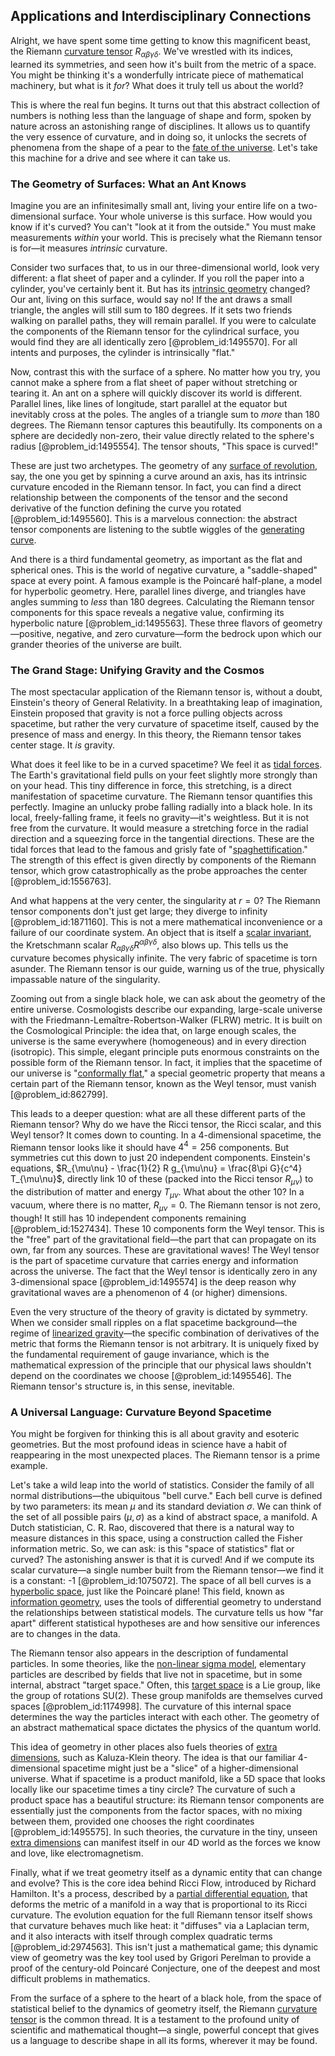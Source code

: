 ## Applications and Interdisciplinary Connections

Alright, we have spent some time getting to know this magnificent beast, the Riemann [curvature tensor](@article_id:180889) $R_{\alpha\beta\gamma\delta}$. We've wrestled with its indices, learned its symmetries, and seen how it's built from the metric of a space. You might be thinking it's a wonderfully intricate piece of mathematical machinery, but what is it *for*? What does it truly tell us about the world?

This is where the real fun begins. It turns out that this abstract collection of numbers is nothing less than the language of shape and form, spoken by nature across an astonishing range of disciplines. It allows us to quantify the very essence of curvature, and in doing so, it unlocks the secrets of phenomena from the shape of a pear to the [fate of the universe](@article_id:158881). Let's take this machine for a drive and see where it can take us.

### The Geometry of Surfaces: What an Ant Knows

Imagine you are an infinitesimally small ant, living your entire life on a two-dimensional surface. Your whole universe is this surface. How would you know if it's curved? You can't "look at it from the outside." You must make measurements *within* your world. This is precisely what the Riemann tensor is for—it measures *intrinsic* curvature.

Consider two surfaces that, to us in our three-dimensional world, look very different: a flat sheet of paper and a cylinder. If you roll the paper into a cylinder, you've certainly bent it. But has its [intrinsic geometry](@article_id:158294) changed? Our ant, living on this surface, would say no! If the ant draws a small triangle, the angles will still sum to $180$ degrees. If it sets two friends walking on parallel paths, they will remain parallel. If you were to calculate the components of the Riemann tensor for the cylindrical surface, you would find they are all identically zero [@problem_id:1495570]. For all intents and purposes, the cylinder is intrinsically "flat."

Now, contrast this with the surface of a sphere. No matter how you try, you cannot make a sphere from a flat sheet of paper without stretching or tearing it. An ant on a sphere will quickly discover its world is different. Parallel lines, like lines of longitude, start parallel at the equator but inevitably cross at the poles. The angles of a triangle sum to *more* than $180$ degrees. The Riemann tensor captures this beautifully. Its components on a sphere are decidedly non-zero, their value directly related to the sphere's radius [@problem_id:1495554]. The tensor shouts, "This space is curved!"

These are just two archetypes. The geometry of any [surface of revolution](@article_id:260884), say, the one you get by spinning a curve around an axis, has its intrinsic curvature encoded in the Riemann tensor. In fact, you can find a direct relationship between the components of the tensor and the second derivative of the function defining the curve you rotated [@problem_id:1495560]. This is a marvelous connection: the abstract tensor components are listening to the subtle wiggles of the [generating curve](@article_id:172198).

And there is a third fundamental geometry, as important as the flat and spherical ones. This is the world of negative curvature, a "saddle-shaped" space at every point. A famous example is the Poincaré half-plane, a model for hyperbolic geometry. Here, parallel lines diverge, and triangles have angles summing to *less* than $180$ degrees. Calculating the Riemann tensor components for this space reveals a negative value, confirming its hyperbolic nature [@problem_id:1495563]. These three flavors of geometry—positive, negative, and zero curvature—form the bedrock upon which our grander theories of the universe are built.

### The Grand Stage: Unifying Gravity and the Cosmos

The most spectacular application of the Riemann tensor is, without a doubt, Einstein's theory of General Relativity. In a breathtaking leap of imagination, Einstein proposed that gravity is not a force pulling objects across spacetime, but rather the very curvature of spacetime itself, caused by the presence of mass and energy. In this theory, the Riemann tensor takes center stage. It *is* gravity.

What does it feel like to be in a curved spacetime? We feel it as [tidal forces](@article_id:158694). The Earth's gravitational field pulls on your feet slightly more strongly than on your head. This tiny difference in force, this stretching, is a direct manifestation of spacetime curvature. The Riemann tensor quantifies this perfectly. Imagine an unlucky probe falling radially into a black hole. In its local, freely-falling frame, it feels no gravity—it's weightless. But it is not free from the curvature. It would measure a stretching force in the radial direction and a squeezing force in the tangential directions. These are the tidal forces that lead to the famous and grisly fate of "[spaghettification](@article_id:159311)." The strength of this effect is given directly by components of the Riemann tensor, which grow catastrophically as the probe approaches the center [@problem_id:1556763].

And what happens at the very center, the singularity at $r=0$? The Riemann tensor components don't just get large; they diverge to infinity [@problem_id:1871160]. This is not a mere mathematical inconvenience or a failure of our coordinate system. An object that is itself a [scalar invariant](@article_id:159112), the Kretschmann scalar $R_{\alpha\beta\gamma\delta} R^{\alpha\beta\gamma\delta}$, also blows up. This tells us the curvature becomes physically infinite. The very fabric of spacetime is torn asunder. The Riemann tensor is our guide, warning us of the true, physically impassable nature of the singularity.

Zooming out from a single black hole, we can ask about the geometry of the entire universe. Cosmologists describe our expanding, large-scale universe with the Friedmann-Lemaître-Robertson-Walker (FLRW) metric. It is built on the Cosmological Principle: the idea that, on large enough scales, the universe is the same everywhere (homogeneous) and in every direction (isotropic). This simple, elegant principle puts enormous constraints on the possible form of the Riemann tensor. In fact, it implies that the spacetime of our universe is "[conformally flat](@article_id:260408)," a special geometric property that means a certain part of the Riemann tensor, known as the Weyl tensor, must vanish [@problem_id:862799].

This leads to a deeper question: what are all these different parts of the Riemann tensor? Why do we have the Ricci tensor, the Ricci scalar, and this Weyl tensor? It comes down to counting. In a 4-dimensional spacetime, the Riemann tensor looks like it should have $4^4 = 256$ components. But symmetries cut this down to just 20 independent components. Einstein's equations, $R_{\mu\nu} - \frac{1}{2} R g_{\mu\nu} = \frac{8\pi G}{c^4} T_{\mu\nu}$, directly link 10 of these (packed into the Ricci tensor $R_{\mu\nu}$) to the distribution of matter and energy $T_{\mu\nu}$. What about the other 10? In a vacuum, where there is no matter, $R_{\mu\nu}=0$. The Riemann tensor is not zero, though! It still has 10 independent components remaining [@problem_id:1527434]. These 10 components form the Weyl tensor. This is the "free" part of the gravitational field—the part that can propagate on its own, far from any sources. These are gravitational waves! The Weyl tensor is the part of spacetime curvature that carries energy and information across the universe. The fact that the Weyl tensor is identically zero in any 3-dimensional space [@problem_id:1495574] is the deep reason why gravitational waves are a phenomenon of 4 (or higher) dimensions.

Even the very structure of the theory of gravity is dictated by symmetry. When we consider small ripples on a flat spacetime background—the regime of [linearized gravity](@article_id:158765)—the specific combination of derivatives of the metric that forms the Riemann tensor is not arbitrary. It is uniquely fixed by the fundamental requirement of gauge invariance, which is the mathematical expression of the principle that our physical laws shouldn't depend on the coordinates we choose [@problem_id:1495546]. The Riemann tensor's structure is, in this sense, inevitable.

### A Universal Language: Curvature Beyond Spacetime

You might be forgiven for thinking this is all about gravity and esoteric geometries. But the most profound ideas in science have a habit of reappearing in the most unexpected places. The Riemann tensor is a prime example.

Let's take a wild leap into the world of statistics. Consider the family of all normal distributions—the ubiquitous "bell curve." Each bell curve is defined by two parameters: its mean $\mu$ and its standard deviation $\sigma$. We can think of the set of all possible pairs $(\mu, \sigma)$ as a kind of abstract space, a manifold. A Dutch statistician, C. R. Rao, discovered that there is a natural way to measure distances in this space, using a construction called the Fisher information metric. So, we can ask: is this "space of statistics" flat or curved? The astonishing answer is that it is curved! And if we compute its scalar curvature—a single number built from the Riemann tensor—we find it is a constant: -1 [@problem_id:1075072]. The space of all bell curves is a [hyperbolic space](@article_id:267598), just like the Poincaré plane! This field, known as [information geometry](@article_id:140689), uses the tools of differential geometry to understand the relationships between statistical models. The curvature tells us how "far apart" different statistical hypotheses are and how sensitive our inferences are to changes in the data.

The Riemann tensor also appears in the description of fundamental particles. In some theories, like the [non-linear sigma model](@article_id:144247), elementary particles are described by fields that live not in spacetime, but in some internal, abstract "target space." Often, this [target space](@article_id:142686) is a Lie group, like the group of rotations SU(2). These group manifolds are themselves curved spaces [@problem_id:1174998]. The curvature of this internal space determines the way the particles interact with each other. The geometry of an abstract mathematical space dictates the physics of the quantum world.

This idea of geometry in other places also fuels theories of [extra dimensions](@article_id:160325), such as Kaluza-Klein theory. The idea is that our familiar 4-dimensional spacetime might just be a "slice" of a higher-dimensional universe. What if spacetime is a product manifold, like a 5D space that looks locally like our spacetime times a tiny circle? The curvature of such a product space has a beautiful structure: its Riemann tensor components are essentially just the components from the factor spaces, with no mixing between them, provided one chooses the right coordinates [@problem_id:1495575]. In such theories, the curvature in the tiny, unseen [extra dimensions](@article_id:160325) can manifest itself in our 4D world as the forces we know and love, like electromagnetism.

Finally, what if we treat geometry itself as a dynamic entity that can change and evolve? This is the core idea behind Ricci Flow, introduced by Richard Hamilton. It's a process, described by a [partial differential equation](@article_id:140838), that deforms the metric of a manifold in a way that is proportional to its Ricci curvature. The evolution equation for the full Riemann tensor itself shows that curvature behaves much like heat: it "diffuses" via a Laplacian term, and it also interacts with itself through complex quadratic terms [@problem_id:2974563]. This isn't just a mathematical game; this dynamic view of geometry was the key tool used by Grigori Perelman to provide a proof of the century-old Poincaré Conjecture, one of the deepest and most difficult problems in mathematics.

From the surface of a sphere to the heart of a black hole, from the space of statistical belief to the dynamics of geometry itself, the Riemann [curvature tensor](@article_id:180889) is the common thread. It is a testament to the profound unity of scientific and mathematical thought—a single, powerful concept that gives us a language to describe shape in all its forms, wherever it may be found.